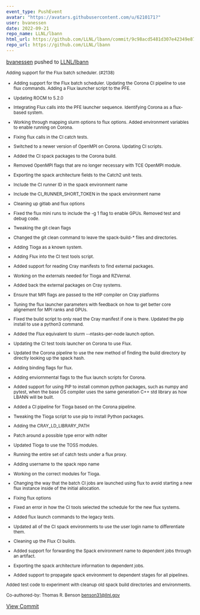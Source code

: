 ```yaml
---
event_type: PushEvent
avatar: "https://avatars.githubusercontent.com/u/6210171?"
user: bvanessen
date: 2022-09-21
repo_name: LLNL/lbann
html_url: https://github.com/LLNL/lbann/commit/9c98acd5481d307e42349e8719d9e6923b2c6be5
repo_url: https://github.com/LLNL/lbann
---
```


<a href='https://github.com/bvanessen' target='_blank'>bvanessen</a> pushed to <a href='https://github.com/LLNL/lbann' target='_blank'>LLNL/lbann</a>

<small>Adding support for the Flux batch scheduler.   (#2138)

* Adding support for the Flux batch scheduler.  Updating the Corona CI
pipeline to use flux commands.  Adding a Flux launcher script to the
PFE.

* Updating ROCM to 5.2.0

* Integrating Flux calls into the PFE launcher sequence.  Identifying
Corona as a flux-based system.

* Working through mapping slurm options to flux options.  Added
environment variables to enable running on Corona.

* Fixing flux calls in the CI catch tests.

* Switched to a newer version of OpenMPI on Corona.  Updating CI scripts.

* Added the CI spack packages to the Corona build.

* Removed OpenMPI flags that are no longer necessary with TCE OpenMPI
module.

* Exporting the spack architecture fields to the Catch2 unit tests.

* Include the CI runner ID in the spack environment name

* Include the CI_RUNNER_SHORT_TOKEN in the spack environment name

* Cleaning up gitlab and flux options

* Fixed the flux mini runs to include the -g 1 flag to enable GPUs.
Removed test and debug code.

* Tweaking the git clean flags

* Changed the git clean command to leave the spack-build-* files and directories.

* Adding Tioga as a known system.

* Adding Flux into the CI test tools script.

* Added support for reading Cray manifests to find external packages.

* Working on the externals needed for Tioga and RZVernal.

* Added back the external packages on Cray systems.

* Ensure that MPI flags are passed to the HIP compiler on Cray platforms

* Tuning the flux launcher parameters with feedback on how to get better
core alignement for MPI ranks and GPUs.

* Fixed the build script to only read the Cray manifest if one is there.
Updated the pip install to use a python3 command.

* Added the Flux equivalent to slurm --ntasks-per-node launch option.

* Updating the CI test tools launcher on Corona to use Flux.

* Updated the Corona pipeline to use the new method of finding the build
directory by directly looking up the spack hash.

* Adding binding flags for flux.

* Adding enviornmental flags to the flux launch scripts for Corona.

* Added support for using PIP to install common python packages, such as
numpy and pytest, when the base OS compiler uses the same generation
C++ std library as how LBANN will be built.

* Added a CI pipeline for Tioga based on the Corona pipeline.

* Tweaking the Tioga script to use pip to install Python packages.

* Adding the CRAY_LD_LIBRARY_PATH

* Patch around a possible type error with nditer

* Updated Tioga to use the TOSS modules.

* Running the entire set of catch tests under a flux proxy.

* Adding username to the spack repo name

* Working on the correct modules for Tioga.

* Changing the way that the batch CI jobs are launched using flux to
avoid starting a new flux instance inside of the initial allocation.

* Fixing flux options

* Fixed an error in how the CI tools selected the schedule for the new
flux systems.

* Added flux launch commands to the legacy tests.

* Updated all of the CI spack environments to use the user login name to differentiate them.

* Cleaning up the Flux CI builds.

* Added support for forwarding the Spack environment name to dependent
jobs through an artifact.

* Exporting the spack architecture information to dependent jobs.

* Added support to propagate spack environment to dependent stages for
all pipelines.

Added test code to experiment with cleanup old spack build directories
and environments.

Co-authored-by: Thomas R. Benson <benson31@llnl.gov></small>

<a href='https://github.com/LLNL/lbann/commit/9c98acd5481d307e42349e8719d9e6923b2c6be5' target='_blank'>View Commit</a>